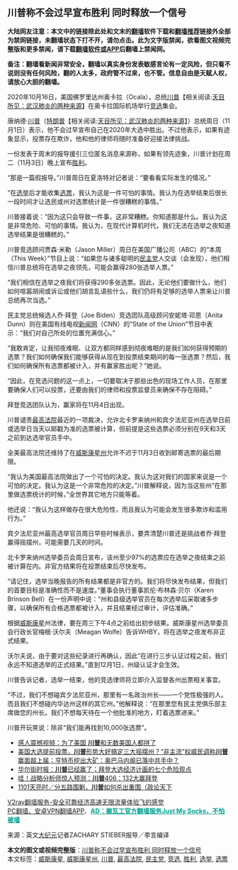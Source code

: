  <h2>川普称不会过早宣布胜利 同时释放一个信号</h2> <p class="notice"><b>大陆网友注意：本文中的链接除此处和文末的<a href="https://github.com/bannedbook/fanqiang" >翻墙</a>软件下载和<a href="https://github.com/killgcd/justmysocks/blob/master/README.md">翻墙推荐</a>链接外全部为禁网链接，未翻墙状态下打不开，请勿点击。此为文字版禁闻，欲看图文视频完整版和更多禁闻，请下载<a href="https://github.com/bannedbook/fanqiang">翻墙软件或APP</a>后翻墙上禁闻网。</p><p>备注：翻墙看新闻非常安全，翻墙以真实身份发表敏感言论有一定风险，但只看不说则没有任何风险，翻的人太多，政府管不过来，也不管。信息自由是天赋人权，请放心大胆的翻墙。</b></p>  <div class="entry"> <p id="conimg"></p> <p>2020年10月16日，美国佛罗里达州奥卡拉（Ocala），总统<span class='wp_keywordlink'><a href="https://www.bannedbook.org/bnews/comments/20200816/1381118.html" title="天目所见：川普将再赢总统大选 共和党掌参众两院" target="_blank">川普</a></span>【相关阅读:<a href='https://www.bannedbook.org/bnews/comments/20200816/1381123.html' target='_blank'>天目所见：武汉肺炎的两种来源</a>】在奥卡拉国际机场举行<a href="https://www.bannedbook.org/bnews/tag/%E7%AB%9E%E9%80%89/" class="st_tag internal_tag" rel="tag" title="标签 竞选 下的日志">竞选</a>集会。</p> <p>唐纳德‧<a href="https://www.bannedbook.org/bnews/tag/%e5%b7%9d%e6%99%ae/" class="st_tag internal_tag" rel="tag" title="标签 川普 下的日志">川普</a>（<span class='wp_keywordlink'><a href="https://www.bannedbook.org/bnews/comments/20200816/1381118.html" title="天目所见：川普将再赢总统大选 共和党掌参众两院" target="_blank">特朗普</a></span>【相关阅读:<a href='https://www.bannedbook.org/bnews/comments/20200816/1381123.html' target='_blank'>天目所见：武汉肺炎的两种来源</a>】）总统周日（11月1日）表示，他不会过早宣布自己在2020年大选中胜出。不过他表示，如果有迹象显示，投票存在欺诈，他和他的律师将随时准备好迎接法律挑战。</p> <p>一份发表于周末的报导援引三位匿名消息来源称，如果有领先迹象，川普计划在周二（11月3日）晚上宣布<a href="https://www.bannedbook.org/bnews/tag/%E8%83%9C%E5%88%A9/" class="st_tag internal_tag" rel="tag" title="标签 胜利 下的日志">胜利</a>。</p> <p>“那是一篇假报导。”川普周日在夏洛特对记者说：“要看看实际发生的情况。”</p> <p>“在<a href="https://www.bannedbook.org/bnews/tag/%e9%80%89%e4%b8%be/" class="st_tag internal_tag" rel="tag" title="标签 选举 下的日志">选举</a>后才能收集<a href="https://www.bannedbook.org/bnews/tag/%E9%80%89%E7%A5%A8/" class="st_tag internal_tag" rel="tag" title="标签 选票 下的日志">选票</a>，我认为这是一件可怕的事情。我认为在选举结束后很长一段时间才让选民或州对选票统计是一件很糟糕的事情。”</p>  <p>川普接着说：“因为这只会导致一件事，这非常糟糕。你知道那是什么。我认为这是非常危险、可怕的事情。我认为，在现代计算机时代，我们无法在选举之夜知道选举结果是很糟糕的。”</p> <p>川普竞选顾问贾森‧米勒（Jason Miller）周日在美国广播公司（ABC）的“本周（This Week）”节目上说：“如果您与诸多聪明的<a href="https://www.bannedbook.org/bnews/tag/%e6%b0%91%e4%b8%bb%e5%85%9a/" class="st_tag internal_tag" rel="tag" title="标签 民主党 下的日志">民主党</a>人交谈（会发现），他们相信川普总统将在选举之夜领先，可能会赢得280张选举人票。”</p> <p>“我们相信在选举之夜我们将获得290多张选票。因此，无论他们要做什么，他们如何喧嚣胡闹或诉讼或他们胡言乱语些什么，我们仍将有足够的选举人票来让川普总统再次当选。”</p> <p>民主党总统候选人乔‧拜登（Joe Biden）竞选团队高级顾问安妮塔‧邓恩（Anita Dunn）则在美国有线电视<span class='wp_keywordlink_affiliate'><a href="https://www.bannedbook.org/" title="新闻网">新闻网</a></span>（CNN）的“State of the Union”节目中表示：“我们对自己所处的位置充满信心。”</p> <p>“我敢肯定，让我彻夜难眠、让双方都同样感到彻夜难眠的是我们如何获得预期的选票？我们如何确保我们能够获得从现在到投票结束期间的每一张选票？然后，我们如何确保所有选票都被计入，并有赢家胜出呢？”她说。</p> <p>“因此，在竞选问题的这一点上，一切要取决于那些出色的现场工作人员，在那里要确保人们可以投票，还要由我们的律师和投票监督员来确保不存在阻碍。”</p>  <p>拜登竞选团队认为，赢家将在11月4日出现。</p> <p>川普谴责<a href="https://www.bannedbook.org/bnews/tag/%e6%9c%80%e9%ab%98%e6%b3%95%e9%99%a2/" class="st_tag internal_tag" rel="tag" title="标签 最高法院 下的日志">最高法院</a>最近的一项裁决，允许北卡罗来纳州和宾夕法尼亚州在选举日前或选举日当天以邮戳为准的选票被计算，但前提是这些选票必须分别在9天和3天之前到达选举官员手中。</p> <p>全美最高法院还维持了在<a href="https://www.bannedbook.org/bnews/tag/%E5%A8%81%E6%96%AF%E5%BA%B7%E6%98%9F%E5%B7%9E/" class="st_tag internal_tag" rel="tag" title="标签 威斯康星州 下的日志">威斯康星州</a>允许不迟于11月3日收到邮寄选票的最后期限。</p> <p>“我认为美国最高法院做出了一个可怕的决定。我认为这对我们的国家来说是一个可怕的决定。我认为这是一个非常危险的决定。”川普解释说，因为当这些州“在那里做选票统计的时候，”全世界其它地方只能等着。</p> <p>他还说：“我认为这样做存在很大危险性，而且我认为可能会发生很多欺诈和滥用行为。”</p> <p>宾夕法尼亚州最高选举官员周日早些时候表示，要弄清楚川普还是挑战者乔‧拜登赢得摇摆州，可能需要几天的时间。</p>  <p>北卡罗来纳州选举委员会周日宣布，该州至少97%的选票应在选举之夜结束之前被计算在内。非官方结果将在投票结束后尽快发布。</p> <p>“请记住，选举当晚报告的所有结果都是非官方的。我们将尽快发布结果，但我们的首要目标是准确性而不是速度。”董事会执行董事凯伦‧布林森‧贝尔（Karen Brinson Bell）在一份声明中说：“州和县级选举官员在每次选举后采取诸多步骤，以确保所有合格选票都被计入，并且结果经过审计，评估准确。”</p> <p>根据<a href="https://www.bannedbook.org/bnews/tag/%E5%A8%81%E6%96%AF%E5%BA%B7%E6%98%9F/" class="st_tag internal_tag" rel="tag" title="标签 威斯康星 下的日志">威斯康星</a>州法律，要在周三下午4点之前给出初步结果。威斯康星州选举委员会行政长官梅根‧沃尔夫（Meagan Wolfe）告诉WHBY，将在选举之夜发布非正式结果。</p> <p>沃尔夫说，由于要对这些纪录进行再确认，因此“在进行三步认证过程之前，我们永远不知道选举的正式结果。”直到12月1日，州级认证才会生效。</p> <p>川普告诉记者，选举一结束，他的竞选律师将立即介入监督各州出票相关事宜。</p> <p>“不过，我们不想碰宾夕法尼亚州，那里有一名政治州长——一个党性极强的人。而且我们不想碰内华达州这样的其它州。”他解释说：“在那里您有民主党俱乐部主席做您的州长。我们不想每天待在一个他批准的地方，盯着选票进来。”</p>  <p>川普开玩笑说：除非“我们能再找到10,000张选票”。</p> <ul class='op-related-articles' title='相关阅读'> <li><a href='https://www.bannedbook.org/bnews/cnnews/20201103/1424864.html' target='_blank'>感人震撼视频：为了美国 <b>川普</b>和无数美国人都拼了</a></li> <li><a href='https://www.bannedbook.org/bnews/bannedvideo/20201103/1424849.html' target='_blank'>美国大选提前投票，<b>川普</b>形势大好搞定三大摇摆州？“非主流”权威民调称<b>川普</b>赢面超上届；亨特币挖出大矿：奥巴马内阁已落中共手中？</a></li> <li><a href='https://www.bannedbook.org/bnews/taiwannews/20201103/1424848.html' target='_blank'>华尔街时报：<b>川普</b>已经赢了；拜登大选经济计画的七个危险观点</a></li> <li><a href='https://www.bannedbook.org/bnews/topimagenews/20201103/1424815.html' target='_blank'>哇！战略分析师惊人预测：<b>川普</b>406：132大赢拜登</a></li> <li><a href='https://www.bannedbook.org/bnews/taiwannews/20201103/1424812.html' target='_blank'>1101天亮时／分五路围剿，<b>川普</b>如何杀出重围（政论天下</a></li> </ul> <p class="texttj"> <a href="https://www.bannedbook.org/forum23/topic22702.html" target="_blank">V2ray翻墙服务-安全可靠经济高速无限流量体验飞的感觉</a><br/> <a href="https://github.com/bannedbook/fanqiang/wiki/%E7%A6%81%E9%97%BB%E7%BD%91%E5%AE%89%E5%8D%93%E7%BF%BB%E5%A2%99%E6%96%B0%E9%97%BBAPP" target="_blank">PC翻墙、安卓VPN翻墙APP</a>、<span onclick="window.open('https://github.com/killgcd/justmysocks/blob/master/README.md')" style="font-weight:bold;color:#00A191;cursor:pointer;text-decoration:underline;outline:none">AD：搬瓦工官方翻墙服务Just My Socks，不怕被墙</span></p><p> 来源：英文<span class='wp_keywordlink_affiliate'><a href="http://www.epochtimes.com/" title="大纪元" target="_blank">大纪元</a></span>记者ZACHARY STIEBER报导／李言编译 </p><a name='sharetosocial'></a>       <div><b>本文的图文或视频完整版</b>：<a href='https://www.bannedbook.org/bnews/cnnews/20201103/1424863.html'>川普称不会过早宣布胜利 同时释放一个信号</a></div>  </div><!--END ENTRY--> <div class="postfooter"> <div>本文标签：<a href="https://www.bannedbook.org/bnews/tag/%E5%A8%81%E6%96%AF%E5%BA%B7%E6%98%9F/" rel="tag">威斯康星</a>, <a href="https://www.bannedbook.org/bnews/tag/%E5%A8%81%E6%96%AF%E5%BA%B7%E6%98%9F%E5%B7%9E/" rel="tag">威斯康星州</a>, <a href="https://www.bannedbook.org/bnews/tag/%e5%b7%9d%e6%99%ae/" rel="tag">川普</a>, <a href="https://www.bannedbook.org/bnews/tag/%e6%9c%80%e9%ab%98%e6%b3%95%e9%99%a2/" rel="tag">最高法院</a>, <a href="https://www.bannedbook.org/bnews/tag/%e6%b0%91%e4%b8%bb%e5%85%9a/" rel="tag">民主党</a>, <a href="https://www.bannedbook.org/bnews/tag/%E7%AB%9E%E9%80%89/" rel="tag">竞选</a>, <a href="https://www.bannedbook.org/bnews/tag/%E8%83%9C%E5%88%A9/" rel="tag">胜利</a>, <a href="https://www.bannedbook.org/bnews/tag/%e9%80%89%e4%b8%be/" rel="tag">选举</a>, <a href="https://www.bannedbook.org/bnews/tag/%E9%80%89%E7%A5%A8/" rel="tag">选票</a></div>  </div><!--END POSTFOOTER--> 
